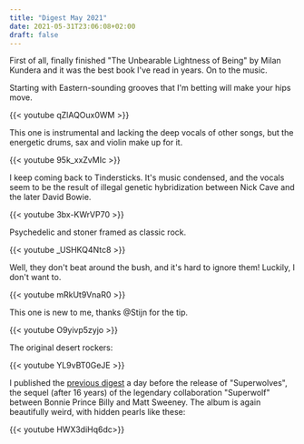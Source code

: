 ```yaml
---
title: "Digest May 2021"
date: 2021-05-31T23:06:08+02:00
draft: false
---
```


First of all, finally finished "The Unbearable Lightness of Being" by Milan Kundera and it was the best book I've read in years.
On to the music.

Starting with Eastern-sounding grooves that I'm betting will make your hips move.

{{< youtube qZlAQOux0WM >}}

This one is instrumental and lacking the deep vocals of other songs, but the energetic drums, sax and violin make up for it.

{{< youtube 95k_xxZvMIc >}}

I keep coming back to Tindersticks.
It's music condensed, and the vocals seem to be the result of illegal genetic hybridization between Nick Cave and the later David Bowie. 

{{< youtube 3bx-KWrVP70 >}}

Psychedelic and stoner framed as classic rock.

{{< youtube _USHKQ4Ntc8 >}}

Well, they don't beat around the bush, and it's hard to ignore them!
Luckily, I don't want to.

{{< youtube mRkUt9VnaR0 >}}

This one is new to me, thanks @Stijn for the tip.

{{< youtube O9yivp5zyjo >}}

The original desert rockers:

{{< youtube YL9vBT0GeJE >}}

I published the [previous digest](/posts/digest-2021-04) a day before the release of "Superwolves", the sequel (after 16 years) of the legendary collaboration "Superwolf" between Bonnie Prince Billy and Matt Sweeney.
The album is again beautifully weird, with hidden pearls like these:

{{< youtube HWX3diHq6dc>}}

